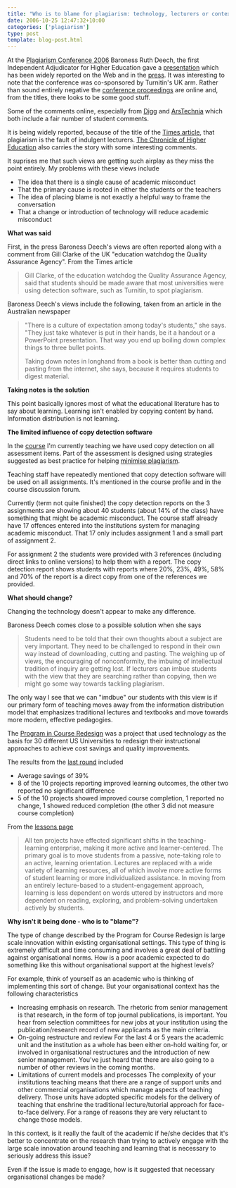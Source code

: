 ```yaml
---
title: "Who is to blame for plagiarism: technology, lecturers or context?"
date: 2006-10-25 12:47:32+10:00
categories: ['plagiarism']
type: post
template: blog-post.html
---
```

At the [Plagiarism Conference 2006](http://www.jiscpas.ac.uk/conference2006/index.html) Baroness Ruth Deech, the first Independent Adjudicator for Higher Education gave a [presentation](http://www.jiscpas.ac.uk/conference2006/ruth_deech.html) which has been widely reported on the Web and in the [press](http://www.timesonline.co.uk/article/0,,2-2409036,00.html). It was interesting to note that the conference was co-sponsored by Turnitin's UK arm. Rather than sound entirely negative the [conference proceedings](http://www.jiscpas.ac.uk/conference2006/proceedings.html) are online and, from the titles, there looks to be some good stuff.

Some of the comments online, especially from [Digg](http://digg.com/tech_news/Are_teachers_and_computers_responsible_for_plagiarism) and [ArsTechnia](http://arstechnica.com/news.ars/post/20061020-8041.html) which both include a fair number of student comments.

It is being widely reported, because of the title of the [Times article](http://www.timesonline.co.uk/article/0,,2-2409036,00.html), that plagiarism is the fault of indulgent lecturers. [The Chronicle of Higher Education](http://chronicle.com/wiredcampus/article/1644/are-professors-to-blame-for-plagiarism) also carries the story with some interesting comments.

It suprises me that such views are getting such airplay as they miss the point entirely. My problems with these views include

- The idea that there is a single cause of academic misconduct
- That the primary cause is rooted in either the students or the teachers
- The idea of placing blame is not exactly a helpful way to frame the conversation
- That a change or introduction of technology will reduce academic misconduct

**What was said**

First, in the press Baroness Deech's views are often reported along with a comment from Gill Clarke of the UK "education watchdog the Quality Assurance Agency". From the Times article

> Gill Clarke, of the education watchdog the Quality Assurance Agency, said that students should be made aware that most universities were using detection software, such as Turnitin, to spot plagiarism.

Baroness Deech's views include the following, taken from an article in the Australian newspaper

> "There is a culture of expectation among today's students," she says. "They just take whatever is put in their hands, be it a handout or a PowerPoint presentation. That way you end up boiling down complex things to three bullet points.
> 
> Taking down notes in longhand from a book is better than cutting and pasting from the internet, she says, because it requires students to digest material.

**Taking notes is the solution**

This point basically ignores most of what the educational literature has to say about learning. Learning isn't enabled by copying content by hand. Information distribution is not learning.

**The limited influence of copy detection software**

In the [course](http://webfuse.cqu.edu.au/Courses/2006/T2/COIS20025/) I'm currently teaching we have used copy detection on all assessment items. Part of the assessment is designed using strategies suggested as best practice for helping [minimise plagiarism](http://www.cshe.unimelb.edu.au/assessinglearning/03/plagMain.html).

Teaching staff have repeatedly mentioned that copy detection software will be used on all assignments. It's mentioned in the course profile and in the course discussion forum.

Currently (term not quite finished) the copy detection reports on the 3 assignments are showing about 40 students (about 14% of the class) have something that might be academic misconduct. The course staff already have 17 offences entered into the institutions system for managing academic misconduct. That 17 only includes assignment 1 and a small part of assignment 2.

For assignment 2 the students were provided with 3 references (including direct links to online versions) to help them with a report. The copy detection report shows students with reports where 20%, 23%, 49%, 58% and 70% of the report is a direct copy from one of the references we provided.

**What should change?**

Changing the technology doesn't appear to make any difference.

Baroness Deech comes close to a possible solution when she says

> Students need to be told that their own thoughts about a subject are very important. They need to be challenged to respond in their own way instead of downloading, cutting and pasting. The weighing up of views, the encouraging of nonconformity, the imbuing of intellectual tradition of inquiry are getting lost. If lecturers can imbue students with the view that they are searching rather than copying, then we might go some way towards tackling plagiarism.

The only way I see that we can "imdbue" our students with this view is if our primary form of teaching moves away from the information distribution model that emphasizes traditional lectures and textbooks and move towards more modern, effective pedagogies.

The [Program in Course Redesign](http://www.center.rpi.edu/PCR.htm) was a project that used technology as the basis for 30 different US Universities to redesign their instructional approaches to achieve cost savings and quality improvements.

The results from the [last round](http://www.center.rpi.edu/PCR/R3Lessons.html\)) included

- Average savings of 39%
- 8 of the 10 projects reporting improved learning outcomes, the other two reported no significant difference
- 5 of the 10 projects showed improved course completion, 1 reported no change, 1 showed reduced completion (the other 3 did not measure course completion)

From the [lessons page](http://www.center.rpi.edu/PCR/R3Lessons.html)

> All ten projects have effected significant shifts in the teaching-learning enterprise, making it more active and learner-centered. The primary goal is to move students from a passive, note-taking role to an active, learning orientation. Lectures are replaced with a wide variety of learning resources, all of which involve more active forms of student learning or more individualized assistance. In moving from an entirely lecture-based to a student-engagement approach, learning is less dependent on words uttered by instructors and more dependent on reading, exploring, and problem-solving undertaken actively by students.

**Why isn't it being done - who is to "blame"?**

The type of change described by the Program for Course Redesign is large scale innovation within existing organisational settings. This type of thing is extremely difficult and time consuming and involves a great deal of battling against organisational norms. How is a poor academic expected to do something like this without organisational support at the highest levels?

For example, think of yourself as an academic who is thinking of implementing this sort of change. But your organisational context has the following characteristics

- Increasing emphasis on research. The rhetoric from senior management is that research, in the form of top journal publications, is important. You hear from selection committees for new jobs at your institution using the publication/research record of new applicants as the main criteria.
- On-going restructure and review For the last 4 or 5 years the academic unit and the institution as a whole has been either on-hold waiting for, or involved in organisational restructures and the introduction of new senior management. You've just heard that there are also going to a number of other reviews in the coming months.
- Limitations of current models and processes The complexity of your institutions teaching means that there are a range of support units and other commercial organisations which manage aspects of teaching delivery. Those units have adopted specific models for the delivery of teaching that enshrine the traditional lecture/tutorial approach for face-to-face delivery. For a range of reasons they are very reluctant to change those models.

In this context, is it really the fault of the academic if he/she decides that it's better to concentrate on the research than trying to actively engage with the large scale innovation around teaching and learning that is necessary to seriously address this issue?

Even if the issue is made to engage, how is it suggested that necessary organisational changes be made?